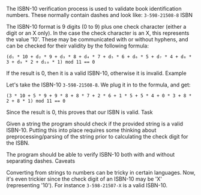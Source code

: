 The ISBN-10 verification process is used to validate book identification numbers. These normally contain dashes and look like: `3-598-21508-8`
ISBN

The ISBN-10 format is 9 digits (0 to 9) plus one check character (either a digit or an X only). In the case the check character is an X, this represents the value '10'. These may be communicated with or without hyphens, and can be checked for their validity by the following formula:
```
(d₁ * 10 + d₂ * 9 + d₃ * 8 + d₄ * 7 + d₅ * 6 + d₆ * 5 + d₇ * 4 + d₈ * 3 + d₉ * 2 + d₁₀ * 1) mod 11 == 0
```
If the result is 0, then it is a valid ISBN-10, otherwise it is invalid.
Example

Let's take the ISBN-10 `3-598-21508-8`. We plug it in to the formula, and get:
```
(3 * 10 + 5 * 9 + 9 * 8 + 8 * 7 + 2 * 6 + 1 * 5 + 5 * 4 + 0 * 3 + 8 * 2 + 8 * 1) mod 11 == 0
```
Since the result is 0, this proves that our ISBN is valid.
Task

Given a string the program should check if the provided string is a valid ISBN-10. Putting this into place requires some thinking about preprocessing/parsing of the string prior to calculating the check digit for the ISBN.

The program should be able to verify ISBN-10 both with and without separating dashes.
Caveats

Converting from strings to numbers can be tricky in certain languages. Now, it's even trickier since the check digit of an ISBN-10 may be 'X' (representing '10'). For instance `3-598-21507-X` is a valid ISBN-10.